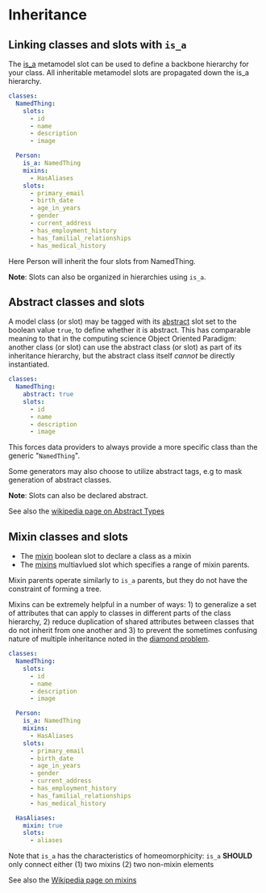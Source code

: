 # Inheritance

## Linking classes and slots with `is_a`

The [is_a](https://w3id.org/linkml/is_a) metamodel slot can be used to define a backbone hierarchy for your class. All inheritable metamodel slots are propagated down the is_a hierarchy.


```yaml
classes:
  NamedThing:
    slots:
      - id
      - name
      - description
      - image

  Person:
    is_a: NamedThing
    mixins:
      - HasAliases
    slots:
      - primary_email
      - birth_date
      - age_in_years
      - gender
      - current_address
      - has_employment_history
      - has_familial_relationships
      - has_medical_history
```

Here Person will inherit the four slots from NamedThing.

**Note**: Slots can also be organized in hierarchies using `is_a`.

## Abstract classes and slots

A model class (or slot) may be tagged with its [abstract](https://w3id.org/linkml/abstract) slot set to the boolean value `true`, to define whether it is abstract. This has comparable meaning to that in the computing science Object Oriented Paradigm: another class (or slot) can use the abstract class (or slot) as part of its inheritance hierarchy, but the abstract class itself _cannot_ be directly instantiated.


```yaml
classes:
  NamedThing:
    abstract: true
    slots:
      - id
      - name
      - description
      - image

```

This forces data providers to always provide a more specific class than the generic "`NamedThing`".

Some generators may also choose to utilize abstract tags, e.g to mask generation of abstract classes.

**Note**: Slots can also be declared abstract.

See also the [wikipedia page on Abstract Types](https://en.wikipedia.org/wiki/Abstract_type)

## Mixin classes and slots

* The [mixin](https://w3id.org/linkml/mixin) boolean slot to declare a class as a mixin
* The [mixins](https://w3id.org/linkml/mixins) multiavlued slot which specifies a range of mixin parents.

Mixin parents operate similarly to `is_a` parents, but they do not have the constraint of forming a tree.

Mixins can be extremely helpful in a number of ways: 1) to generalize a set
of attributes that can apply to classes in different parts of the class hierarchy, 2) reduce duplication of
shared attributes between classes that do not inherit from one another and 3) to prevent the sometimes confusing nature
of multiple inheritance noted in the [diamond problem](https://tinyurl.com/4zdw9tsb).


```yaml
classes:
  NamedThing:
    slots:
      - id
      - name
      - description
      - image

  Person:
    is_a: NamedThing
    mixins:
      - HasAliases
    slots:
      - primary_email
      - birth_date
      - age_in_years
      - gender
      - current_address
      - has_employment_history
      - has_familial_relationships
      - has_medical_history

  HasAliases:
    mixin: true
    slots:
      - aliases
```

Note that `is_a` has the characteristics of homeomorphicity: `is_a` **SHOULD** only connect either (1) two mixins (2) two non-mixin elements

See also the [Wikipedia page on mixins](https://en.wikipedia.org/wiki/Mixin)
